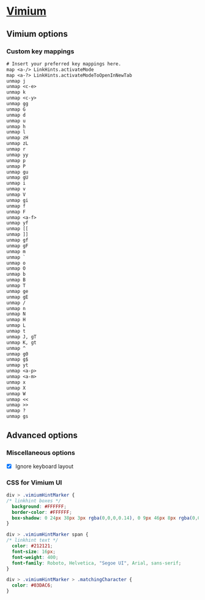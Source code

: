 # [Vimium](https://chrome.google.com/webstore/detail/vimium/dbepggeogbaibhgnhhndojpepiihcmeb?hl=en)

## Vimium options

### Custom key mappings

```txt
# Insert your preferred key mappings here.
map <a-/> LinkHints.activateMode
map <a-?> LinkHints.activateModeToOpenInNewTab
unmap j
unmap <c-e>
unmap k
unmap <c-y>
unmap gg
unmap G
unmap d
unmap u
unmap h
unmap l
unmap zH
unmap zL
unmap r
unmap yy
unmap p
unmap P
unmap gu
unmap gU
unmap i
unmap v
unmap V
unmap gi
unmap f
unmap F
unmap <a-f>
unmap yf
unmap [[
unmap ]]
unmap gf
unmap gF
unmap m
unmap `
unmap o
unmap O
unmap b
unmap B
unmap T
unmap ge
unmap gE
unmap /
unmap n
unmap N
unmap H
unmap L
unmap t
unmap J, gT
unmap K, gt
unmap ^
unmap g0
unmap g$
unmap yt
unmap <a-p>
unmap <a-m>
unmap x
unmap X
unmap W
unmap <<
unmap >>
unmap ?
unmap gs
```

## Advanced options

### Miscellaneous options

- [x] Ignore keyboard layout

### CSS for Vimium UI

```css
div > .vimiumHintMarker {
/* linkhint boxes */
  background: #FFFFFF;
  border-color: #FFFFFF;
  box-shadow: 0 24px 38px 3px rgba(0,0,0,0.14), 0 9px 46px 8px rgba(0,0,0,0.12), 0 11px 15px -7px rgba(0,0,0,0.20);
}

div > .vimiumHintMarker span {
/* linkhint text */
  color: #212121;
  font-size: 16px;
  font-weight: 400;
  font-family: Roboto, Helvetica, "Segoe UI", Arial, sans-serif;
}

div > .vimiumHintMarker > .matchingCharacter {
  color: #03DAC6;
}
```
